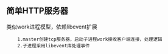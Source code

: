 简单HTTP服务器
--
类似work进程模型，依赖libevent扩展

        1.master创建tcp服务器，启动子进程work接收客户端连接，处理逻辑
        2.子进程采用libevent库处理事件